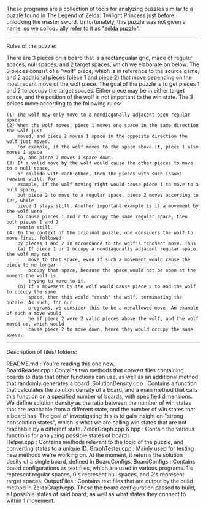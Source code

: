 These programs are a collection of tools for analyzing puzzles similar to a puzzle 
found in The Legend of Zelda: Twilight Princess just before unlocking the master sword.
Unfortunately, this puzzle was not given a name, so we colloquially refer to 
it as "zelda puzzle".
__________________________________________________________________________________________________

Rules of the puzzle:

There are 3 pieces on a board that is a rectangualar grid, made of regular spaces, null 
spaces, and 2 target spaces, which we elaborate on below. 
The 3 pieces consist of a "wolf" piece, which is in reference to the source game, and 2 
additional pieces (piece 1 and piece 2) that move depending on the most recent move of 
the wolf piece. The goal of the puzzle is to get pieces 1 and 2 to occupy the target 
spaces. Either piece may be in either target space, and the position of the wolf is 
not important to the win state. 
The 3 peices move according to the following rules:

    (1) The wolf may only move to a nondiagonally adjacent open regular space
    (2) When the wolf moves, piece 1 moves one space in the same direction the wolf just 
        moved, and piece 2 moves 1 space in the opposite direction the wolf just moved.
        For example, if the wolf moves to the space above it, piece 1 also moves 1 space 
        up, and piece 2 moves 1 space down.
    (3) If a valid move by the wolf would cause the other pieces to move to a null space,
        or collide with each other, then the pieces with such issues remains still. For 
        example, if the wolf moving right would cause piece 1 to move to a null space, 
        but piece 2 to move to a regular space, piece 2 moves according to (2), while 
        piece 1 stays still. Another important example is if a movement by the wolf were 
        to cause pieces 1 and 2 to occupy the same regular space, then both pieces 1 and 2 
        remain still.
    (4) In the context of the original puzzle, one considers the wolf to move first, followed 
        by pieces 1 and 2 in accordance to the wolf's "chosen" move. Thus 
        (a) If piece 1 or 2 occupy a nondiagonally adjacent regular space, the wolf may not 
            move to that space, even if such a movement would cause the piece to no longer 
            occupy that space, because the space would not be open at the moment the wolf is 
            trying to move to it.
        (b) If a movement by the wolf would cause piece 2 to and the wolf to occupy the same 
            space, then this would "crush" the wolf, terminating the puzzle. As such, for our 
            programs, we consider this to be a nonallowed move. An example of such a move would 
            be if piece 2 were 2 valid pieces above the wolf, and the wolf moved up, which would 
            cause piece 2 to move down, hence they would occupy the same space. 

__________________________________________________________________________________________________

Description of files/ folders:

README.md             : You're reading this one now.   
BoardReader.cpp       : Contains two methods that convert files containing boards to data 
                        that other functions can use, as well as an additional method that 
                        randomly generates a board.
SolutionDensity.cpp   : Contains a function that calculates the solution density of a board,
                        and a main method that calls this function on a specified number 
                        of boards, with specified dimensions. 
                        We define solution density as the ratio between the number of win states 
                        that are reachable from a different state, and the number of win states 
                        that a board has. The goal of investigating this is to gain insight on 
                        "strong nonsolution states", which is what we are calling win states that 
                        are not reachable by a different state.
ZeldaGraph.cpp & hpp  : Contain the various functions for analyzing possible states of boards  
Helper.cpp            : Contains methods relevant to the logic of the puzzle, and converting 
                        states to a unique ID.
GraphTester.cpp       : Mainly used for testing new methods we're working on. At the moment,
                        it returns the solution desity of a single board, defined in 
                        BoardConfigs. 
BoardConfigs          : Contains board configurations as text files, which are used in various 
                        programs. 1's represent regular spaces, 0's represent null spaces, and
                        2's represent target spaces.
OutputFiles           : Contains text files that are output by the build method in 
                        ZeldaGraph.cpp. These the board configuration passed to build, all 
                        possible states of said board, as well as what states they connect to 
                        within 1 movement.

        
